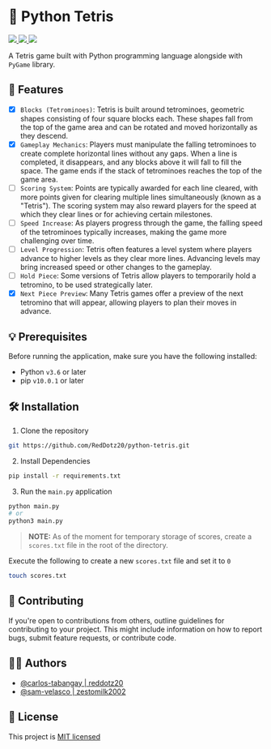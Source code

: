 # 🐍 Python Tetris

<p>
<!--   <a aria-label="Python Version" href="https://www.python.org/downloads/">
    <img src="https://img.shields.io/pypi/pyversions/pygame?style=for-the-badge&logo=python&logoColor=yellow&color=yellow">
  </a> -->
  <a aria-label="GitHub commit activity" href="https://github.com/RedDotz20/python-tetris/commits/main/" title="GitHub commit activity">
    <img src="https://img.shields.io/github/commit-activity/w/RedDotz20/python-tetris?style=for-the-badge">
  </a>
    <a aria-label="LICENSE" href="./LICENSE">
    <img src="https://img.shields.io/badge/License-MIT-green.svg?style=for-the-badge">
  </a>
  <a aria-label="GitHub contributors" href="https://github.com/RedDotz20/python-tetris/graphs/contributors" title="GitHub contributors">
    <img src="https://img.shields.io/github/contributors/RedDotz20/python-tetris?color=orange&style=for-the-badge">
  </a>
</p>

A Tetris game built with Python programming language alongside with `PyGame` library.

## 🚀 Features 

- [x] `Blocks (Tetrominoes)`: Tetris is built around tetrominoes, geometric shapes consisting of four square blocks each. These shapes fall from the top of the game area and can be rotated and moved horizontally as they descend.
- [x] `Gameplay Mechanics`: Players must manipulate the falling tetrominoes to create complete horizontal lines without any gaps. When a line is completed, it disappears, and any blocks above it will fall to fill the space. The game ends if the stack of tetrominoes reaches the top of the game area.
- [ ] `Scoring System`: Points are typically awarded for each line cleared, with more points given for clearing multiple lines simultaneously (known as a "Tetris"). The scoring system may also reward players for the speed at which they clear lines or for achieving certain milestones.
- [ ] `Speed Increase`: As players progress through the game, the falling speed of the tetrominoes typically increases, making the game more challenging over time.
- [ ] `Level Progression`: Tetris often features a level system where players advance to higher levels as they clear more lines. Advancing levels may bring increased speed or other changes to the gameplay.
- [ ] `Hold Piece`: Some versions of Tetris allow players to temporarily hold a tetromino, to be used strategically later.
- [x] `Next Piece Preview`: Many Tetris games offer a preview of the next tetromino that will appear, allowing players to plan their moves in advance.

## 💡 Prerequisites 

Before running the application, make sure you have the following installed:

- Python `v3.6` or later
- pip `v10.0.1` or later

## 🛠️ Installation 

1. Clone the repository

  ```bash
  git https://github.com/RedDotz20/python-tetris.git
  ```

2. Install Dependencies

  ```bash
  pip install -r requirements.txt
  ```

3. Run the `main.py` application

  ```bash
  python main.py
  # or
  python3 main.py
  ```

>**NOTE:** As of the moment for temporary storage of scores, create a `scores.txt` file in the root of the directory.

Execute the following to create a new `scores.txt` file and set it to `0`

```bash
touch scores.txt
```

## 🤝 Contributing 

If you're open to contributions from others, outline guidelines for contributing to your project. This might include information on how to report bugs, submit feature requests, or contribute code.

## 👨‍💻 Authors

- [@carlos-tabangay | reddotz20](https://github.com/RedDotz20)
- [@sam-velasco | zestomilk2002](https://github.com/ZestoMilk2002)

## 📃 License 

This project is [MIT licensed](./LICENSE)
